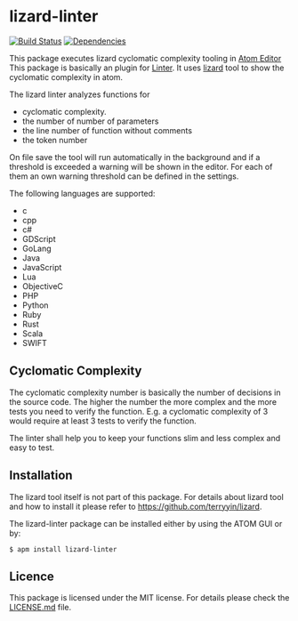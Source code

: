 # lizard-linter

[![Build Status](https://img.shields.io/circleci/build/gh/FlorianBuhl/lizard-linter.svg?style=plastic)](https://app.circleci.com/pipelines/github/FlorianBuhl/lizard-linter)
[![Dependencies](https://img.shields.io/david/FlorianBuhl/lizard-linter?style=plastic)](https://david-dm.org/FlorianBuhl/lizard-linter)

This package executes lizard cyclomatic complexity tooling in [Atom Editor](http://atom.io)
This package is basically an plugin for [Linter](https://github.com/AtomLinter/Linter).
It uses [lizard](https://github.com/terryyin/lizard) tool to show the cyclomatic complexity in atom.

The lizard linter analyzes functions for
- cyclomatic complexity.
- the number of number of parameters
- the line number of  function without comments
- the token number

On file save the tool will run automatically in the background and if a threshold is exceeded a warning will be shown in the editor.
For each of them an own warning threshold can be defined in the settings.

The following languages are supported:
- c
- cpp
- c#
- GDScript
- GoLang
- Java
- JavaScript
- Lua
- ObjectiveC
- PHP
- Python
- Ruby
- Rust
- Scala
- SWIFT

## Cyclomatic Complexity

The cyclomatic complexity number is basically the number of decisions in the source code.
The higher the number the more complex and the more tests you need to verify the function.
E.g. a cyclomatic complexity of 3 would require at least 3 tests to verify the function.

The linter shall help you to keep your functions slim and less complex and easy to test.

## Installation

The lizard tool itself is not part of this package.
For details about lizard tool and how to install it please refer to https://github.com/terryyin/lizard.

The lizard-linter package can be installed either by using the ATOM GUI or by:

```
$ apm install lizard-linter
````

## Licence

This package is licensed under the MIT license. For details please check the [LICENSE.md](LICENSE.md) file.
